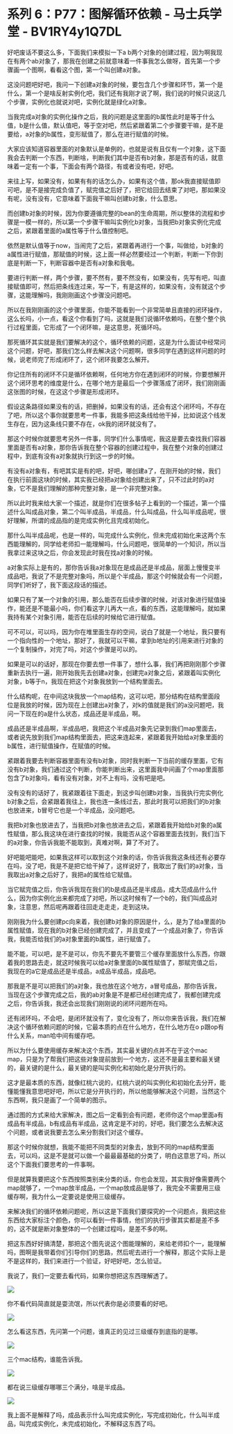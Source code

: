 # 系列 6：P77：图解循环依赖 - 马士兵学堂 - BV1RY4y1Q7DL

好吧废话不要这么多，下面我们来模拟一下a b两个对象的创建过程，因为啊我现在有两个ab对象了，那我在创建之前就意味着一件事我怎么做呀，首先第一个步骤画一个图啊，看看这个图，第一个叫创建a对象。

这没问题吧好吧，我问一下创建a对象的时候，要包含几个步骤和环节，第一个是什么，第一个是啥反射实例化吧，我们还有我刚才说了啊，我们说的时候只说这几个步骤，实例化也就说对吧，实例化就是绿化a对象。

当我完成a对象的实例化操作之后，我的问题是这里面的b属性此时是等于什么值，b是什么值，默认值吧，等于空对吧，然后紧跟着第二个步骤要干嘛，是不是要给，a对象的b属性，变形赋值了，那么在进行赋值的时候。

大家应该知道容器里面的对象默认是单例的，也就是说有且仅有一个对象，这下面我会去判断一个东西，判断啥，判断我们其中是否有b对象，那是否有的话，就意味着一定有一个事，下面会有两个路径，有或者没有吧，好吧。

来往上写，如果没有，如果有有的话怎么办，如果有这个值，那ok我直接赋值即可吧，是不是接完成负值了，赋完值之后好了，把它给回去结束了对吧，那如果没有呢，没有没有，它意味着下面我干嘛叫创建b对象，什么意思。

而创建b对象的时候，因为你要遵循完整的bean的生命周期，所以整体的流程和步骤是一模一样的，所以第一个步骤干嘛叫实例化b对象，当我把b对象实例化完成之后，紧跟着里面的a属性等于什么值控制吧。

依然是默认值等于now，当闹完了之后，紧跟着再进行一个事，叫做给，b对象的a属性进行赋值，那赋值的时候，这上面一样必然要经过一个判断，判断一下你到底是判断一下，判断容器中是否有a对象和我电。

要进行判断一样，两个步骤，要不然有，要不然没有，如果没有，先写有吧，叫直接赋值即可，然后把条线连过来，写一下，有是这样的，如果没有，没有就这个步骤，这能理解吗，我刚刚画这个步骤没问题吧。

所以在我刚刚画的这个步骤里面，你能不能看到一个非常简单且直接的闭环操作，这么长吗，小一点，看这个你看到了吗，这就是我们说循环依赖吗，在整个整个执行过程里面，它形成了一个闭环嘛，是这意思，死循环吗。

那死循环其实就是我们要解决的这个，循环依赖的问题，这是为什么面试中经常问这个问题，好吧，那我们怎么样去解决这个问题啊，很多同学在遇到这样问题的时候，说老师完了形成闭环了，这个闭环我要怎么解开。

你记住所有的闭环不只是循环依赖啊，任何地方你在遇到闭环的时候，你要想解开这个闭环思考的维度是什么，在哪个地方是最后一个步骤落成了闭环，我们刚刚画这张图的时候，在这这个步骤是形成闭环。

假设这条路径如果没有的话，把删掉，如果没有的话，还会有这个闭环吗，不存在了吧，所以这个事你就要思考一件事，我能多把这条线给他干掉，比如说这个线发生存在，因为这条线只要不存在，ok我的闭环就没有了。

那这个时候你就要思考另外一件事，同学们什么事情呢，我这是要去查找我们容器里面是否有a对象，那你告诉我在整个容器的创建过程中，我在整个对象的创建过程中，到底有没有a对象就执行到这一步的时候。

有没有a对象有，有吧其实是有的吧，好吧，哪创建a了，在刚开始的时候，我们在执行前面这块的时候，其实我已经把a对象给创建出来了，只不过此时的a对象，它不是我们理解的那种完整对象，是一个非完整对象。

所以此时我来给大家一个描述，就是你们在很多帖子上看到的一个描述，第一个描述什么叫成品对象，第二个叫半成品，半成品，什么叫成品，什么叫半成品呢，很好理解，所谓的成品指的是完成实例化且完成初始化。

那什么叫半成品呢，也是一样的，叫完成什么实例化，但未完成初始化来这两个东西能理解的，同学给老师扣一能理解吗，什么问题吧，很简单的一个知识，所以当我拿过来这块之后，你会发现此时我在找a对象的时候。

a对象实际上是有的，那你告诉我a对象现在是成品还是半成品，层面上慢慢变半成品吧，我说了不是完整对象吗，所以是个半成品，那这个时候就会有一个问题，同学们听好了，我下面这段话的描述。

如果只有了某一个对象的引用，那么能否在后续步骤的时候，对该对象进行赋值操作，能还是不能最小吗，你们看这字儿再大一点，看的东西，这能理解吗，就如果我持有某个对象引用，能否在后续的时候给它进行赋值。

可不可以，可以吗，因为你在堆里面生存的空间，说白了就是一个地址，我只要有一个指向性的一个地址，那好了，我就可以干嘛，拿到b地址的引用来进行对象的一个复制操作，对完了吗，对这个步骤是可以的。

如果是可以的话好，那现在你要去想一件事了，想什么事，我们再把刚刚那个步骤重新去执行一遍，刚开始我先去创建a对象，创建完a对象之后，紧跟着叫实例化对象，b等于n，我现在把这个对象我放到一个结构里面去。

什么结构呢，在中间这块我放一个map结构，这可以吧，那分结构在结构里面段位是我放的时候，因为现在上创建出a对象了，对k的值就是我们的a没问题吧，我问一下现在的a是什么状态，成品还是半成品，啊。

成品还是半成品啊，半成品吧，我把这个半成品对象先记录到我们map里面去，或者说先放到我们map结构里面去，把这来连起来，紧跟着我开始给a对象里面的b属性，进行赋值操作，在赋值的时候。

紧跟着我要去判断容器里面有没有b对象，同时我判断一下当前的缓存里面，它有没有b对象，我们通过这个判断，你能判断出来，这里面我中间画了个map里面那包含了b对象吗，看有没有对象，对不上有吗，没有吧是吧。

没有没有的话好了，我紧跟着往下面走，到这步叫创建b对象，当我执行完实例化b对象之后，会紧跟着我往上，我也连一条线过去，那此时我可以把我们的b对象也放进来，b冒号它也是一个半成品，没问题吧。

我把b对象也放进去了，当我把b对象也放进去之后，紧跟着我开始给b对象的a属性赋值，那么我这块在进行查找的时候，我能否从这个容器里面去找到，我们当下的a对象，你告诉我能不能取到，真难对啊，算了不对了。

好吧能吧能吧，如果我这样可以取到这个对象的话，你告诉我我这条线还有必要存在吗，没了吧，我是不是把它给干掉了，这样说好了，我取出了我们的a对象，当我取出a对象之后好了，我把a的属性给它赋值。

当它赋完值之后，你告诉我现在我们的b是成品还是半成品，成大范成品什么什么，因为你实例化出来都完成了对吧，所以这时候有了一个b的，我们叫成品对象，注意思，然后呢再跟着往回走走走走，走到这块。

刚刚我为什么要创建pc向来着，我创建b对象的原因是什，么，是为了给a里面的b属性赋值，现在我的b对象已经创建完成了，并且变成了一个成品对象了，你告诉我，我能否给我们的a对象里面的b属性，进行赋值了。

能不能，可以吧，是不是可以，你先不要先不要管三个缓存里面放什么东西，你跟着我的思路去走，就这时候我可以给a对象里面的b属性赋值了，那赋完值之后，我现在的a它是成品还是半成品，a成品半成品，成品吧。

那我是不是可以把我们的a对象，我也放在这个地方，a冒号成品，那你告诉我，当现在这个步骤完成之后，我的ab对象是不是都已经创建完成了，我都创建完成之后，你告诉我，我还会出现我们刚刚说的闭环问题所在吗。

还有闭环吗，不会吧，是闭环就没有了，变化没有了，所以你来告诉我，我们在解决这个循环依赖问题的时候，它最本质的点在什么地方，在什么地方在o p跟op有什么关系，man哈中间有缓存吧。

所以为什么要使用缓存来解决这个东西，其实最关键的点并不在于这个mac map，只是为了帮我们把这些对象提前放到一个地方，这还不是最主要和最关键的，最关键的是什么，最关键的是叫实例化和初始化是分开执行的。

这才是最本质的东西，就像红桃六说的，红桃六说的叫实例化和初始化去分开，能懂能懂我意思吧好吧，所以它是分开执行的，所以他能够解决这个问题，当然这个东西啊，我只是画了一个简单的图示。

通过图的方式来给大家解决，图之后一定看到会有问题，老师你这个map里面a有成品有半成品，b有成品有半成品，这肯定是不对的，好吧，我们要怎么去解决这个问题，或者说我要去怎么来分割我们对这个缓存。

那这个时候你就想，我能不能把不同类型的对象去，放到不同的map结构里面去，可以吗，这是不是就可以做一个最最最基础的分类了，明白这意思了吗，所以这个下面我们要思考的一件事啊。

但是就算我要把这个东西按照类别来分类的话，你也会发现，其实我好像需要两个map就够了，一个map放半成品，一个map放成品是够了，我完全不需要用三级缓存啊，我为什么一定要说是使用三级缓存。

来解决我们的循环依赖问题呢，所以这是下面我们要探究的一个问题点，我把这些东西给大家标注个颜色，你可以看到一件事情，他们的执行步骤其实都是差不多的，这不就是断对象整体的一个创建过程吗，是差不多的啊。

把这东西好好搞清楚，那把这个图先说这个图能理解的，来给老师扣个一，能理解吗，图啊是我带着你们引导你们的思路，然后呢去进行一个解释，那这个实际上是不是这样的，我们来进行一个验证，好吧好吧，怎么验证。

我说了，我们一定要去看代码，如果你想把这东西理解透了。

![](img/1bed5484983068048c2ea1101e265243_1.png)

你不看代码简直就是耍流氓，所以代表你是必须要看的好吧。

![](img/1bed5484983068048c2ea1101e265243_3.png)

怎么看这东西，先问第一个问题，谁真正的见过三级缓存到底指的是哪。

![](img/1bed5484983068048c2ea1101e265243_5.png)

三个mac结构，谁能告诉我。

![](img/1bed5484983068048c2ea1101e265243_7.png)

都在说三级缓存哪哪三个满分，啥是半成品。

![](img/1bed5484983068048c2ea1101e265243_9.png)

我上面不是解释了吗，成品表示什么叫完成实例化，写完成初始化，什么叫半成品，叫完成实例化，未完成初始化，不解释这东西了吗。

